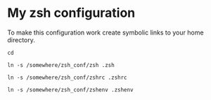 # My zsh configuration
To make this configuration work create symbolic links to your home directory.

`cd`

`ln -s /somewhere/zsh_conf/zsh .zsh`

`ln -s /somewhere/zsh_conf/zshrc .zshrc`

`ln -s /somewhere/zsh_conf/zshenv .zshenv`
